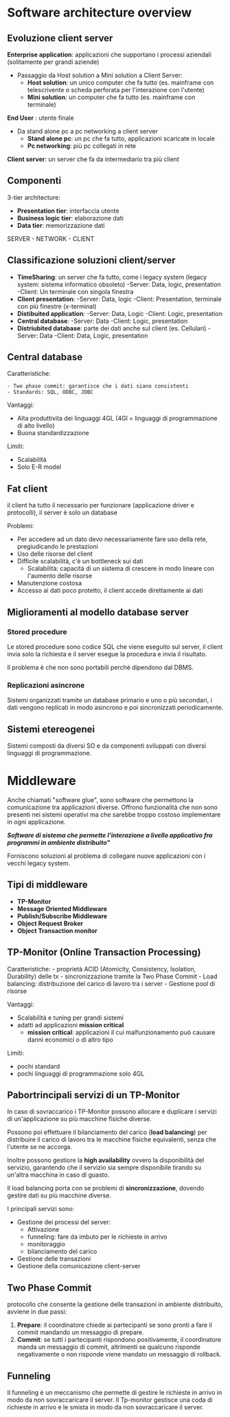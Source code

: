 # Software architecture overview

## Evoluzione client server

**Enterprise application**: applicazioni che supportano i processi aziendali (solitamente per grandi aziende)

- Passaggio da Host solution a Mini solution a Client Server:
  - **Host solution**: un unico computer che fa tutto (es. mainframe con telescrivente o scheda perforata per l'interazione con l'utente)
  - **Mini solution**: un computer che fa tutto (es. mainframe con terminale)

**End User** : utente finale

- Da stand alone pc a pc networking a client server
  - **Stand alone pc**: un pc che fa tutto, applicazioni scaricate in locale
  - **Pc networking**: più pc collegati in rete

**Client server**: un server che fa da intermediario tra più client

## Componenti

3-tier architecture:

- **Presentation tier**: interfaccia utente
- **Business logic tier**: elaborazione dati
- **Data tier**: memorizzazione dati

SERVER - NETWORK - CLIENT

## Classificazione soluzioni client/server

- **TimeSharing**: un server che fa tutto, come i legacy system (legacy system: sistema informatico obsoleto)
  -Server: Data, logic, presentation
  -Client: Un terminale con singola finestra
- **Client presentation**:
  -Server: Data, logic
  -Client: Presentation, terminale con più finestre (x-terminal)
- **Distibuited application**:
  -Server: Data, Logic
  -Client: Logic, presentation
- **Central database**:
  -Server: Data
  -Client: Logic, presentation
- **Distriubited database**: parte dei dati anche sul client (es. Cellulari)
  -Server: Data
  -Client: Data, Logic, presentation

## Central database

Caratteristiche:

    - Two phase commit: garantisce che i dati siano consistenti
    - Standards: SQL, ODBC, JDBC

Vantaggi:

- Alta produttivita dei linguaggi 4GL (4Gl = linguaggi di programmazione di alto livello)
- Buona standardizzazione

Limiti:

- Scalabilità
- Solo E-R model

## Fat client

il client ha tutto il necessario per funzionare (applicazione driver e protocolli), il server è solo un database

Problemi:

- Per accedere ad un dato devo necessariamente fare uso della rete, pregiudicando le prestazioni
- Uso delle risorse del client
- Difficile scalabilità, c'è un bottleneck sui dati
  - Scalabilità: capacità di un sistema di crescere in modo lineare con l'aumento delle risorse
- Manutenzione costosa
- Accesso ai dati poco protetto, il client accede direttamente ai dati

## Miglioramenti al modello database server

### Stored procedure

Le stored procedure sono codice SQL che viene eseguito sul server, il client invia solo la richiesta e il server esegue la procedura e invia il risultato.

Il problema è che non sono portabili perchè dipendono dal DBMS.

### Replicazioni asincrone

Sistemi organizzati tramite un database primario e uno o più secondari, i dati vengono replicati in modo asincrono e poi sincronizzati periodicamente.

## Sistemi etereogenei

Sistemi composti da diversi SO e da componenti sviluppati con diversi linguaggi di programmazione.

# Middleware

Anche chiamati "software glue", sono software che permettono la comunicazione tra applicazioni diverse. Offrono funzionalità che non sono presenti nei sistemi operativi ma che sarebbe troppo costoso implementare in ogni applicazione.

**_Software di sistema che permette l'interazione a livello applicativo fra programmi in ambiente distribuito"_**

Forniscono soluzioni al problema di collegare nuove applicazioni con i vecchi legacy system.

## Tipi di middleware

- **TP-Monitor**
- **Message Oriented Middleware**
- **Publish/Subscribe Middleware**
- **Object Request Broker**
- **Object Transaction monitor**

## TP-Monitor (Online Transaction Processing)

Caratteristiche: - proprietà ACID (Atomicity, Consistency, Isolation, Durability) delle tx - sincronizzazione tramite la Two Phase Commit - Load balancing: distribuzione del carico di lavoro tra i server - Gestione pool di risorse

Vantaggi:

- Scalabilità e tuning per grandi sistemi
- adatti ad applicazioni **mission critical**
  - **mission critical**: applicazioni il cui malfunzionamento può causare danni economici o di altro tipo

Limiti:

- pochi standard
- pochi linguaggi di programmazione solo 4GL

## Pabortrincipali servizi di un TP-Monitor

In caso di sovraccarico i TP-Monitor possono allocare e duplicare i servizi di un'applicazione su più macchine fisiche diverse.

Possono poi effettuare il bilanciamento del carico (**load balancing**) per distribuire il carico di lavoro tra le macchine fisiche equivalenti, senza che l'utente se ne accorga.

Inoltre possono gestiore la **high availability** ovvero la disponibilità del servizio, garantendo che il servizio sia sempre disponibile tirando su un'altra macchina in caso di guasto.

Il load balancing porta con se problemi di **sincronizzazione**, dovendo gestire dati su più macchine diverse.

I principali servizi sono:

- Gestione dei processi del server:
  - Attivazione
  - funneling: fare da imbuto per le richieste in arrivo
  - monitoraggio
  - bilanciamento del carico
- Gestione delle transazioni
- Gestione della comunicazione client-server

## Two Phase Commit

protocollo che consente la gestione delle transazioni in ambiente distribuito, avviene in due passi:

1. **Prepare**: il coordinatore chiede ai partecipanti se sono pronti a fare il commit mandando un messaggio di prepare.
2. **Commit**: se tutti i partecipanti rispondono positivamente, il coordinatore manda un messaggio di commit, altrimenti se qualcuno risponde negativamente o non risponde viene mandato un messaggio di rollback.

## Funneling

Il funneling è un meccanismo che permette di gestire le richieste in arrivo in modo da non sovraccaricare il server. Il Tp-monitor gestisce una coda di richieste in arrivo e le smista in modo da non sovraccaricare il server.
